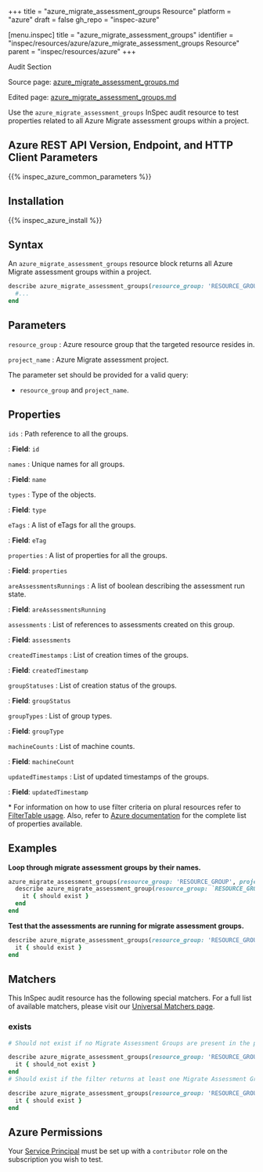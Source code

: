 +++
title = "azure_migrate_assessment_groups Resource"
platform = "azure"
draft = false
gh_repo = "inspec-azure"

[menu.inspec]
title = "azure_migrate_assessment_groups"
identifier = "inspec/resources/azure/azure_migrate_assessment_groups Resource"
parent = "inspec/resources/azure"
+++

<div class="admonition-note">
<p class="admonition-note-title">Audit Section</p>
<div class="admonition-note-text">
<p>Source page: <a href="https://github.com/inspec/inspec-azure/blob/main/docs/resources/azure_migrate_assessment_groups.md">azure_migrate_assessment_groups.md</a></p>
<p>Edited page: <a href="https://github.com/ianmadd/inspec-azure/blob/im/hugo/docs-chef-io/content/inspec/resources/azure_migrate_assessment_groups.md">azure_migrate_assessment_groups.md</a></p>
</div>
</div>



Use the `azure_migrate_assessment_groups` InSpec audit resource to test properties related to all Azure Migrate assessment groups within a project.

## Azure REST API Version, Endpoint, and HTTP Client Parameters

{{% inspec_azure_common_parameters %}}

## Installation

{{% inspec_azure_install %}}

## Syntax

An `azure_migrate_assessment_groups` resource block returns all Azure Migrate assessment groups within a project.

```ruby
describe azure_migrate_assessment_groups(resource_group: 'RESOURCE_GROUP', project_name: 'PROJECT_NAME') do
  #...
end
```

## Parameters

`resource_group`
: Azure resource group that the targeted resource resides in.

`project_name`
: Azure Migrate assessment project.

The parameter set should be provided for a valid query:
- `resource_group` and `project_name`.

## Properties

`ids`
: Path reference to all the groups.

: **Field**: `id`

`names`
: Unique names for all groups.

: **Field**: `name`

`types`
: Type of the objects.

: **Field**: `type`

`eTags`
: A list of eTags for all the groups.

: **Field**: `eTag`

`properties`
: A list of properties for all the groups.

: **Field**: `properties`

`areAssessmentsRunnings`
: A list of boolean describing the assessment run state.

: **Field**: `areAssessmentsRunning`

`assessments`
: List of references to assessments created on this group.

: **Field**: `assessments`

`createdTimestamps`
: List of creation times of the groups.

: **Field**: `createdTimestamp`

`groupStatuses`
: List of creation status of the groups.

: **Field**: `groupStatus`

`groupTypes`
: List of group types.

: **Field**: `groupType`

`machineCounts`
: List of machine counts.

: **Field**: `machineCount`

`updatedTimestamps`
: List of updated timestamps of the groups.

: **Field**: `updatedTimestamp`

<superscript>*</superscript> For information on how to use filter criteria on plural resources refer to [FilterTable usage](https://github.com/inspec/inspec/blob/master/dev-docs/filtertable-usage.md). Also, refer to [Azure documentation](https://docs.microsoft.com/en-us/rest/api/migrate/assessment/groups/list-by-project) for the complete list of properties available.

## Examples

**Loop through migrate assessment groups by their names.**

```ruby
azure_migrate_assessment_groups(resource_group: 'RESOURCE_GROUP', project_name: 'PROJECT_NAME').names.each do |name|
  describe azure_migrate_assessment_group(resource_group: `RESOURCE_GROUP`, project_name: `PROJECT_NAME`, name: `NAME`) do
    it { should exist }
  end
end
```

**Test that the assessments are running for migrate assessment groups.**

```ruby
describe azure_migrate_assessment_groups(resource_group: 'RESOURCE_GROUP', project_name: 'PROJECT_NAME').where(areAssessmentsRunning: true) do
  it { should exist }
end
```

## Matchers

This InSpec audit resource has the following special matchers. For a full list of available matchers, please visit our [Universal Matchers page](https://www.inspec.io/docs/reference/matchers/).

### exists

```ruby
# Should not exist if no Migrate Assessment Groups are present in the project

describe azure_migrate_assessment_groups(resource_group: 'RESOURCE_GROUP', project_name: 'PROJECT_NAME') do
  it { should_not exist }
end
# Should exist if the filter returns at least one Migrate Assessment Groups in the project

describe azure_migrate_assessment_groups(resource_group: 'RESOURCE_GROUP', project_name: 'PROJECT_NAME') do
  it { should exist }
end
```

## Azure Permissions

Your [Service Principal](https://docs.microsoft.com/en-us/azure/azure-resource-manager/resource-group-create-service-principal-portal) must be set up with a `contributor` role on the subscription you wish to test.
